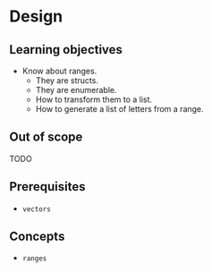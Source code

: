 # Design

## Learning objectives

- Know about ranges.
  - They are structs.
  - They are enumerable.
  - How to transform them to a list.
  - How to generate a list of letters from a range.

## Out of scope

TODO

## Prerequisites

- `vectors`

## Concepts

- `ranges`
